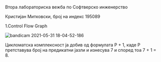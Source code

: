 Втора лабораториска вежба по Софтверско инженерство

Кристијан Митковски, број на индекс 195089

1.Control Flow Graph

![bandicam 2021-05-31 18-04-52-186](https://user-images.githubusercontent.com/82378618/120220330-dad2b380-c23c-11eb-80d5-c5f318d18d0b.jpg)

Цикломатска комплексност ја добив од формулата P + 1, каде P претставува број на предикатни јазли и изнесува 7 и според тоа 7 + 1 = 8.
